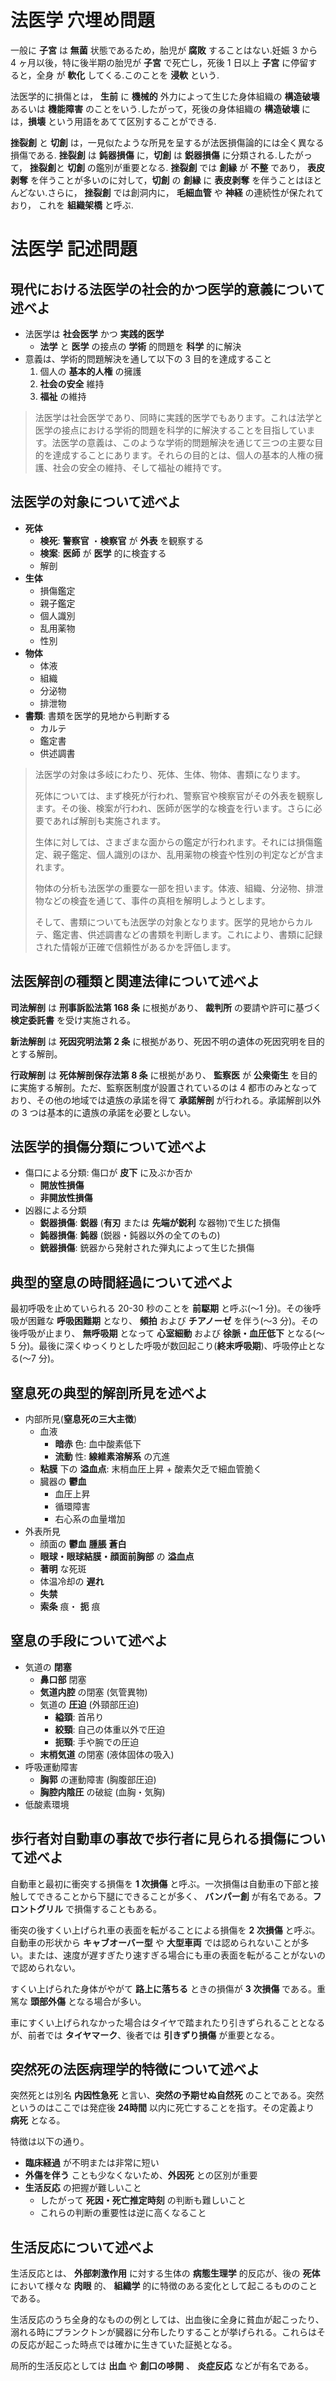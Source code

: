 # 法医学 穴埋め問題

一般に **子宮** は **無菌** 状態であるため，胎児が **腐敗** することはない.妊娠 3 から 4 ヶ月以後，特に後半期の胎児が **子宮** で死亡し，死後 1 日以上 **子宮** に停留すると，全身 が **軟化** してくる.このことを **浸軟** という.

法医学的に損傷とは， **生前** に **機械的** 外力によって生じた身体組織の **構造破壊** あるいは **機能障害** のことをいう.したがって，死後の身体組織の **構造破壊** には，**損壊** という用語をあてて区別することができる.

**挫裂創** と **切創** は，一見似たような所見を呈するが法医損傷論的には全く異なる損傷である. **挫裂創** は **鈍器損傷** に，**切創** は **鋭器損傷** に分類される.したがって， **挫裂創**と **切創** の鑑別が重要となる. **挫裂創** では **創縁** が **不整** であり， **表皮剥奪** を伴うことが多いのに対して，**切創** の **創縁** に **表皮剥奪** を伴うことはほとんどない.さらに， **挫裂創** では創洞内に， **毛細血管** や **神経** の連続性が保たれており， これを **組織架橋** と呼ぶ.

# 法医学 記述問題

## 現代における法医学の社会的かつ医学的意義について述べよ

- 法医学は **社会医学** かつ **実践的医学**
  - **法学** と **医学** の接点の **学術** 的問題を **科学** 的に解決
- 意義は、学術的問題解決を通して以下の 3 目的を達成すること
  1.  個人の **基本的人権** の擁護
  2.  **社会の安全** 維持
  3.  **福祉** の維持

> 法医学は社会医学であり、同時に実践的医学でもあります。これは法学と医学の接点における学術的問題を科学的に解決することを目指しています。法医学の意義は、このような学術的問題解決を通じて三つの主要な目的を達成することにあります。それらの目的とは、個人の基本的人権の擁護、社会の安全の維持、そして福祉の維持です。

## 法医学の対象について述べよ

- **死体**
  - **検死**: **警察官** ・**検察官** が **外表** を観察する
  - **検案**: **医師** が **医学** 的に検査する
  - 解剖
- **生体**
  - 損傷鑑定
  - 親子鑑定
  - 個人識別
  - 乱用薬物
  - 性別
- **物体**
  - 体液
  - 組織
  - 分泌物
  - 排泄物
- **書類**: 書類を医学的見地から判断する
  - カルテ
  - 鑑定書
  - 供述調書

> 法医学の対象は多岐にわたり、死体、生体、物体、書類になります。
>
> 死体については、まず検死が行われ、警察官や検察官がその外表を観察します。その後、検案が行われ、医師が医学的な検査を行います。さらに必要であれば解剖も実施されます。
>
> 生体に対しては、さまざまな面からの鑑定が行われます。それには損傷鑑定、親子鑑定、個人識別のほか、乱用薬物の検査や性別の判定などが含まれます。
>
> 物体の分析も法医学の重要な一部を担います。体液、組織、分泌物、排泄物などの検査を通じて、事件の真相を解明しようとします。
>
> そして、書類についても法医学の対象となります。医学的見地からカルテ、鑑定書、供述調書などの書類を判断します。これにより、書類に記録された情報が正確で信頼性があるかを評価します。

## 法医解剖の種類と関連法律について述べよ

**司法解剖** は **刑事訴訟法第 168 条** に根拠があり、 **裁判所** の要請や許可に基づく **検定委託書** を受け実施される。

**新法解剖** は **死因究明法第 2 条** に根拠があり、死因不明の遺体の死因究明を目的とする解剖。

**行政解剖** は **死体解剖保存法第 8 条** に根拠があり、 **監察医** が **公衆衛生** を目的に実施する解剖。ただ、監察医制度が設置されているのは 4 都市のみとなっており、その他の地域では遺族の承諾を得て **承諾解剖** が行われる。承諾解剖以外の 3 つは基本的に遺族の承諾を必要としない。

## 法医学的損傷分類について述べよ

- 傷口による分類: 傷口が **皮下** に及ぶか否か
  - **開放性損傷**
  - **非開放性損傷**
- 凶器による分類
  - **鋭器損傷**: **鋭器** (**有刃** または **先端が鋭利** な器物)で生じた損傷
  - **鈍器損傷**: **鈍器** (鋭器・鈍器以外の全てのもの)
  - **銃器損傷**: 銃器から発射された弾丸によって生じた損傷

## 典型的窒息の時間経過について述べよ

最初呼吸を止めていられる 20-30 秒のことを **前駆期** と呼ぶ(〜1 分)。その後呼吸が困難な **呼吸困難期** となり、 **頻拍** および **チアノーゼ** を伴う(〜3 分)。その後呼吸が止まり、 **無呼吸期** となって **心室細動** および **徐脈・血圧低下** となる(〜5 分)。最後に深くゆっくりとした呼吸が数回起こり(**終末呼吸期**)、呼吸停止となる(〜7 分)。

## 窒息死の典型的解剖所見を述べよ

- 内部所見(**窒息死の三大主徴**)
  - 血液
    - **暗赤** 色: 血中酸素低下
    - **流動** 性: **線維素溶解系** の亢進
  - **粘膜** 下の **溢血点**: 末梢血圧上昇 + 酸素欠乏で細血管脆く
  - 臓器の **鬱血**
    - 血圧上昇
    - 循環障害
    - 右心系の血量増加
- 外表所見
  - 顔面の **鬱血** **腫脹** **蒼白**
  - **眼球・眼球結膜・顔面前胸部** の **溢血点**
  - **著明** な死斑
  - 体温冷却の **遅れ**
  - **失禁**
  - **索条** 痕・ **扼** 痕

## 窒息の手段について述べよ

- 気道の **閉塞**
  - **鼻口部** 閉塞
  - **気道内腔** の閉塞 (気管異物)
  - 気道の **圧迫** (外頸部圧迫)
    - **縊頚**: 首吊り
    - **絞頸**: 自己の体重以外で圧迫
    - **扼頸**: 手や腕での圧迫
  - **末梢気道** の閉塞 (液体固体の吸入)
- 呼吸運動障害
  - **胸郭** の運動障害 (胸腹部圧迫)
  - **胸腔内陰圧** の破綻 (血胸・気胸)
- 低酸素環境

## 歩行者対自動車の事故で歩行者に見られる損傷について述べよ

自動車と最初に衝突する損傷を **1 次損傷** と呼ぶ。一次損傷は自動車の下部と接触してできることから下腿にできることが多く、 **バンパー創** が有名である。**フロントグリル** で損傷することもある。

衝突の後すくい上げられ車の表面を転がることによる損傷を **2 次損傷** と呼ぶ。自動車の形状から **キャブオーバー型** や **大型車両** では認められないことが多い。または、速度が遅すぎたり速すぎる場合にも車の表面を転がることがないので認められない。

すくい上げられた身体がやがて **路上に落ちる** ときの損傷が **3 次損傷** である。重篤な **頭部外傷** となる場合が多い。

車にすくい上げられなかった場合はタイヤで踏まれたり引きずられることとなるが、前者では **タイヤマーク**、後者では **引きずり損傷** が重要となる。

## 突然死の法医病理学的特徴について述べよ

突然死とは別名 **内因性急死** と言い、**突然の予期せぬ自然死** のことである。突然というのはここでは発症後 **24時間** 以内に死亡することを指す。その定義より **病死** となる。

特徴は以下の通り。

- **臨床経過** が不明または非常に短い
- **外傷を伴う** ことも少なくないため、**外因死** との区別が重要
- **生活反応** の把握が難しいこと
    - したがって **死因・死亡推定時刻** の判断も難しいこと
    - これらの判断の重要性は逆に高くなること

## 生活反応について述べよ

生活反応とは、 **外部刺激作用** に対する生体の **病態生理学** 的反応が、後の **死体** において様々な **肉眼** 的、 **組織学** 的に特徴のある変化として起こるもののことである。

生活反応のうち全身的なものの例としては、出血後に全身に貧血が起こったり、溺れる時にプランクトンが臓器に分布したりすることが挙げられる。これらはその反応が起こった時点では確かに生きていた証拠となる。

局所的生活反応としては **出血** や **創口の哆開** 、 **炎症反応** などが有名である。
